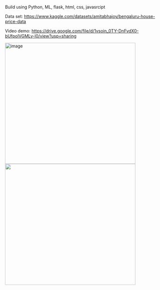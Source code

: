 Build using Python, ML, flask, html, css, javasrcipt

Data set: https://www.kaggle.com/datasets/amitabhajoy/bengaluru-house-price-data

Video demo: https://drive.google.com/file/d/1vsoin_0TY-DnFvdX0-bUfpolVGMLy-l0/view?usp=sharing

<img width="430" height="400" alt="image" src="https://github.com/sarthak2304/BangaloreHomePricePrediction/assets/74951121/a9bd043c-4d18-456b-b702-cc8bd35d303e">
<img width="430" height="400 alt="image" src="https://github.com/sarthak2304/BangaloreHomePricePrediction/assets/74951121/c4e8832b-e80d-4037-a595-3fce8b357b5f">

